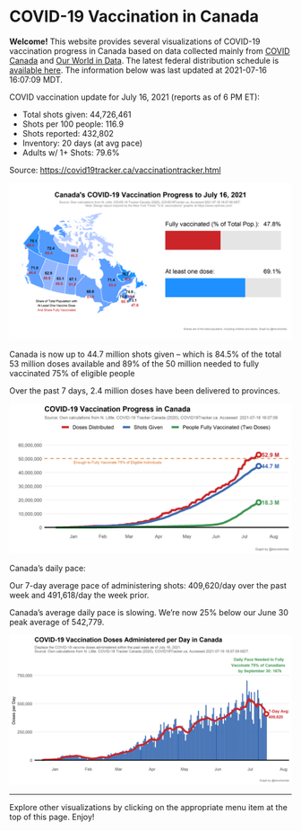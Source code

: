COVID-19 Vaccination in Canada
==============================

**Welcome!** This website provides several visualizations of COVID-19
vaccination progress in Canada based on data collected mainly from
[COVID Canada](https://covid19tracker.ca/vaccinationtracker.html) and
[Our World in Data](https://ourworldindata.org/covid-vaccinations). The
latest federal distribution schedule is [available
here](https://www.canada.ca/en/public-health/services/diseases/2019-novel-coronavirus-infection/prevention-risks/covid-19-vaccine-treatment/vaccine-rollout.html).
The information below was last updated at 2021-07-16 16:07:09 MDT.

COVID vaccination update for July 16, 2021 (reports as of 6 PM ET):

-   Total shots given: 44,726,461
-   Shots per 100 people: 116.9
-   Shots reported: 432,802
-   Inventory: 20 days (at avg pace)
-   Adults w/ 1+ Shots: 79.6%

Source:
<a href="https://covid19tracker.ca/vaccinationtracker.html" class="uri">https://covid19tracker.ca/vaccinationtracker.html</a>

![](Plots/plot_main.png)

Canada is now up to 44.7 million shots given – which is 84.5% of the
total 53 million doses available and 89% of the 50 million needed to
fully vaccinated 75% of eligible people

Over the past 7 days, 2.4 million doses have been delivered to
provinces.

![](Plots/plot_total.png)

Canada’s daily pace:

Our 7-day average pace of administering shots: 409,620/day over the past
week and 491,618/day the week prior.

Canada’s average daily pace is slowing. We’re now 25% below our June 30
peak average of 542,779.

![](Plots/pace_national.png)

------------------------------------------------------------------------

Explore other visualizations by clicking on the appropriate menu item at
the top of this page. Enjoy!

